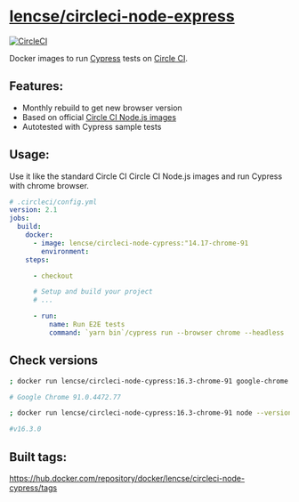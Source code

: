 # [lencse/circleci-node-express](https://github.com/lencse/circleci-node-cypress)

[![CircleCI](https://circleci.com/gh/lencse/circleci-node-cypress/tree/main.svg?style=svg)](https://circleci.com/gh/lencse/circleci-node-cypress/tree/main)

Docker images to run [Cypress](https://www.cypress.io/) tests on [Circle CI](https://circleci.com/).

## Features:

* Monthly rebuild to get new browser version
* Based on official [Circle CI Node.js images](https://circleci.com/developer/images/image/cimg/node)
* Autotested with Cypress sample tests

## Usage:

Use it like the standard Circle CI Circle CI Node.js images and run Cypress with chrome browser.

````yml
# .circleci/config.yml
version: 2.1
jobs:
  build:
    docker:
      - image: lencse/circleci-node-cypress:"14.17-chrome-91
        environment:
    steps:

      - checkout

      # Setup and build your project
      # ...

      - run:
          name: Run E2E tests
          command: `yarn bin`/cypress run --browser chrome --headless
````

## Check versions

````sh
; docker run lencse/circleci-node-cypress:16.3-chrome-91 google-chrome --version                  

# Google Chrome 91.0.4472.77 

; docker run lencse/circleci-node-cypress:16.3-chrome-91 node --version  

#v16.3.0
````

## Built tags:

https://hub.docker.com/repository/docker/lencse/circleci-node-cypress/tags


